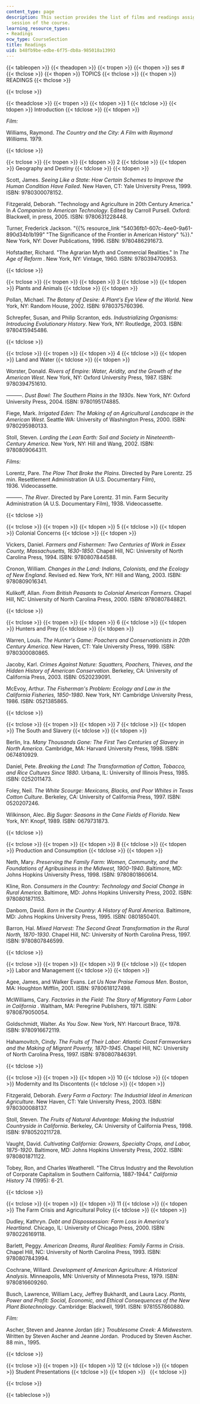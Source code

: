 ```yaml
---
content_type: page
description: This section provides the list of films and readings assigned for each
  session of the course.
learning_resource_types:
- Readings
ocw_type: CourseSection
title: Readings
uid: b48fb9be-edbe-6f75-db8a-985018a13993
---
```


{{< tableopen >}}
{{< theadopen >}}
{{< tropen >}}
{{< thopen >}}
ses #
{{< thclose >}}
{{< thopen >}}
TOPICS
{{< thclose >}}
{{< thopen >}}
READINGS
{{< thclose >}}

{{< trclose >}}

{{< theadclose >}}
{{< tropen >}}
{{< tdopen >}}
1
{{< tdclose >}}
{{< tdopen >}}
Introduction
{{< tdclose >}}
{{< tdopen >}}


_Film:_

Williams, Raymond. _The Country and the City: A Film with Raymond Williams._ 1979.


{{< tdclose >}}

{{< trclose >}}
{{< tropen >}}
{{< tdopen >}}
2
{{< tdclose >}}
{{< tdopen >}}
Geography and Destiny
{{< tdclose >}}
{{< tdopen >}}


Scott, James. _Seeing Like a State: How Certain Schemes to Improve the Human Condition Have Failed_. New Haven, CT: Yale University Press, 1999. ISBN: 9780300078152.

Fitzgerald, Deborah. "Technology and Agriculture in 20th Century America." In _A Companion to American Technology_. Edited by Carroll Pursell. Oxford: Blackwell, in press, 2005. ISBN: 9780631228448.

Turner, Frederick Jackson. "{{% resource_link "54036fb1-607c-4ee0-9a61-890d34b1b199" "The Significance of the Frontier in American History" %}}." New York, NY: Dover Publications, 1996. ISBN: 9780486291673.

Hofstadter, Richard. "The Agrarian Myth and Commercial Realities." In _The Age of Reform_ . New York, NY: Vintage, 1960. ISBN: 9780394700953.


{{< tdclose >}}

{{< trclose >}}
{{< tropen >}}
{{< tdopen >}}
3
{{< tdclose >}}
{{< tdopen >}}
Plants and Animals
{{< tdclose >}}
{{< tdopen >}}


Pollan, Michael. _The Botany of Desire: A Plant's Eye View of the World_. New York, NY: Random House, 2002. ISBN: 9780375760396.

Schrepfer, Susan, and Philip Scranton, eds. _Industrializing Organisms: Introducing Evolutionary History_. New York, NY: Routledge, 2003. ISBN: 9780415945486.


{{< tdclose >}}

{{< trclose >}}
{{< tropen >}}
{{< tdopen >}}
4
{{< tdclose >}}
{{< tdopen >}}
Land and Water
{{< tdclose >}}
{{< tdopen >}}


Worster, Donald. _Rivers of Empire: Water, Aridity, and the Growth of the American West_. New York, NY: Oxford University Press, 1987. ISBN: 9780394751610.

———. _Dust Bowl: The Southern Plains in the 1930s_. New York, NY: Oxford University Press, 2004. ISBN: 9780195174885.

Fiege, Mark. _Irrigated Eden: The Making of an Agricultural Landscape in the American West_. Seattle WA: University of Washington Press, 2000. ISBN: 9780295980133.

Stoll, Steven. _Larding the Lean Earth: Soil and Society in Nineteenth-Century America_. New York, NY: Hill and Wang, 2002. ISBN: 9780809064311.

_Films:_

Lorentz, Pare. _The Plow That Broke the Plains_. Directed by Pare Lorentz. 25 min. Resettlement Administration (A U.S. Documentary Film), 1936. Videocassette.

———. _The River_. Directed by Pare Lorentz. 31 min. Farm Security Administration (A U.S. Documentary Film), 1938. Videocassette.


{{< tdclose >}}

{{< trclose >}}
{{< tropen >}}
{{< tdopen >}}
5
{{< tdclose >}}
{{< tdopen >}}
Colonial Concerns
{{< tdclose >}}
{{< tdopen >}}


Vickers, Daniel. _Farmers and Fishermen: Two Centuries of Work in Essex County, Massachusetts, 1630-1850_. Chapel Hill, NC: University of North Carolina Press, 1994. ISBN: 9780807844588.

Cronon, William. _Changes in the Land: Indians, Colonists, and the Ecology of New England_. Revised ed. New York, NY: Hill and Wang, 2003. ISBN: 9780809016341.

Kulikoff, Allan. _From British Peasants to Colonial American Farmers_. Chapel Hill, NC: University of North Carolina Press, 2000. ISBN: 9780807848821.


{{< tdclose >}}

{{< trclose >}}
{{< tropen >}}
{{< tdopen >}}
6
{{< tdclose >}}
{{< tdopen >}}
Hunters and Prey
{{< tdclose >}}
{{< tdopen >}}


Warren, Louis. _The Hunter's Game: Poachers and Conservationists in 20th Century America_. New Haven, CT: Yale University Press, 1999. ISBN: 9780300080865.

Jacoby, Karl. _Crimes Against Nature: Squatters, Poachers, Thieves, and the Hidden History of American Conservation_. Berkeley, CA: University of California Press, 2003. ISBN: 0520239091.

McEvoy, Arthur. _The Fisherman's Problem: Ecology and Law in the California Fisheries, 1850-1980_. New York, NY: Cambridge University Press, 1986. ISBN: 0521385865.


{{< tdclose >}}

{{< trclose >}}
{{< tropen >}}
{{< tdopen >}}
7
{{< tdclose >}}
{{< tdopen >}}
The South and Slavery
{{< tdclose >}}
{{< tdopen >}}


Berlin, Ira. _Many Thousands Gone: The First Two Centuries of Slavery in North America_. Cambridge, MA: Harvard University Press, 1998. ISBN: 0674810929.

Daniel, Pete. _Breaking the Land: The Transformation of Cotton, Tobacco, and Rice Cultures Since 1880_. Urbana, IL: University of Illinois Press, 1985. ISBN: 0252011473.

Foley, Neil. _The White Scourge: Mexicans, Blacks, and Poor Whites in Texas Cotton Culture_. Berkeley, CA: University of California Press, 1997. ISBN: 0520207246.

Wilkinson, Alec. _Big Sugar: Seasons in the Cane Fields of Florida_. New York, NY: Knopf, 1989. ISBN: 0679731873.


{{< tdclose >}}

{{< trclose >}}
{{< tropen >}}
{{< tdopen >}}
8
{{< tdclose >}}
{{< tdopen >}}
Production and Consumption
{{< tdclose >}}
{{< tdopen >}}


Neth, Mary. _Preserving the Family Farm: Women, Community, and the Foundations of Agribusiness in the Midwest, 1900-1940_. Baltimore, MD: Johns Hopkins University Press, 1998. ISBN: 9780801860614.

Kline, Ron. _Consumers in the Country: Technology and Social Change in Rural America_. Baltimore, MD: Johns Hopkins University Press, 2002. ISBN: 9780801871153.

Danbom, David. _Born in the Country: A History of Rural America_. Baltimore, MD: Johns Hopkins University Press, 1995. ISBN: 0801850401.

Barron, Hal. _Mixed Harvest: The Second Great Transformation in the Rural North, 1870-1930_. Chapel Hill, NC: University of North Carolina Press, 1997. ISBN: 9780807846599.


{{< tdclose >}}

{{< trclose >}}
{{< tropen >}}
{{< tdopen >}}
9
{{< tdclose >}}
{{< tdopen >}}
Labor and Management
{{< tdclose >}}
{{< tdopen >}}


Agee, James, and Walker Evans. _Let Us Now Praise Famous Men_. Boston, MA: Houghton Mifflin, 2001. ISBN: 9780618127498.

McWilliams, Cary. _Factories in the Field: The Story of Migratory Farm Labor in California_ . Waltham, MA: Peregrine Publishers, 1971. ISBN: 9780879050054.

Goldschmidt, Walter. _As You Sow_. New York, NY: Harcourt Brace, 1978. ISBN: 9780916672119.

Hahamovitch, Cindy. _The Fruits of Their Labor: Atlantic Coast Farmworkers and the Making of Migrant Poverty, 1870-1945_. Chapel Hill, NC: University of North Carolina Press, 1997. ISBN: 9780807846391.


{{< tdclose >}}

{{< trclose >}}
{{< tropen >}}
{{< tdopen >}}
10
{{< tdclose >}}
{{< tdopen >}}
Modernity and Its Discontents
{{< tdclose >}}
{{< tdopen >}}


Fitzgerald, Deborah. _Every Farm a Factory: The Industrial Ideal in American Agriculture_. New Haven, CT: Yale University Press, 2003. ISBN: 9780300088137.

Stoll, Steven. _The Fruits of Natural Advantage: Making the Industrial Countryside in California_. Berkeley, CA: University of California Press, 1998. ISBN: 9780520211728.

Vaught, David. _Cultivating California: Growers, Specialty Crops, and Labor, 1875-1920_. Baltimore, MD: Johns Hopkins University Press, 2002. ISBN: 9780801871122.

Tobey, Ron, and Charles Weatherell. "The Citrus Industry and the Revolution of Corporate Capitalism in Southern California, 1887-1944." _California History_ 74 (1995): 6-21.


{{< tdclose >}}

{{< trclose >}}
{{< tropen >}}
{{< tdopen >}}
11
{{< tdclose >}}
{{< tdopen >}}
The Farm Crisis and Agricultural Policy
{{< tdclose >}}
{{< tdopen >}}


Dudley, Kathryn. _Debt and Dispossession: Farm Loss in America's Heartland_. Chicago, IL: University of Chicago Press, 2000. ISBN: 9780226169118.

Barlett, Peggy. _American Dreams, Rural Realities: Family Farms in Crisis_. Chapel Hill, NC: University of North Carolina Press, 1993. ISBN: 9780807843994.

Cochrane, Willard. _Development of American Agriculture: A Historical Analysis_. Minneapolis, MN: University of Minnesota Press, 1979. ISBN: 9780816609260.

Busch, Lawrence, William Lacy, Jeffrey Bukhardt, and Laura Lacy. _Plants, Power and Profit: Social, Economic, and Ethical Consequences of the New Plant Biotechnology_. Cambridge: Blackwell, 1991. ISBN: 9781557860880.

_Film:_

Ascher, Steven and Jeanne Jordan (dir.) _Troublesome Creek: A Midwestern._ Written by Steven Ascher and Jeanne Jordan.  Produced by Steven Ascher.  88 min., 1995.


{{< tdclose >}}

{{< trclose >}}
{{< tropen >}}
{{< tdopen >}}
12
{{< tdclose >}}
{{< tdopen >}}
Student Presentations
{{< tdclose >}}
{{< tdopen >}}
 
{{< tdclose >}}

{{< trclose >}}

{{< tableclose >}}